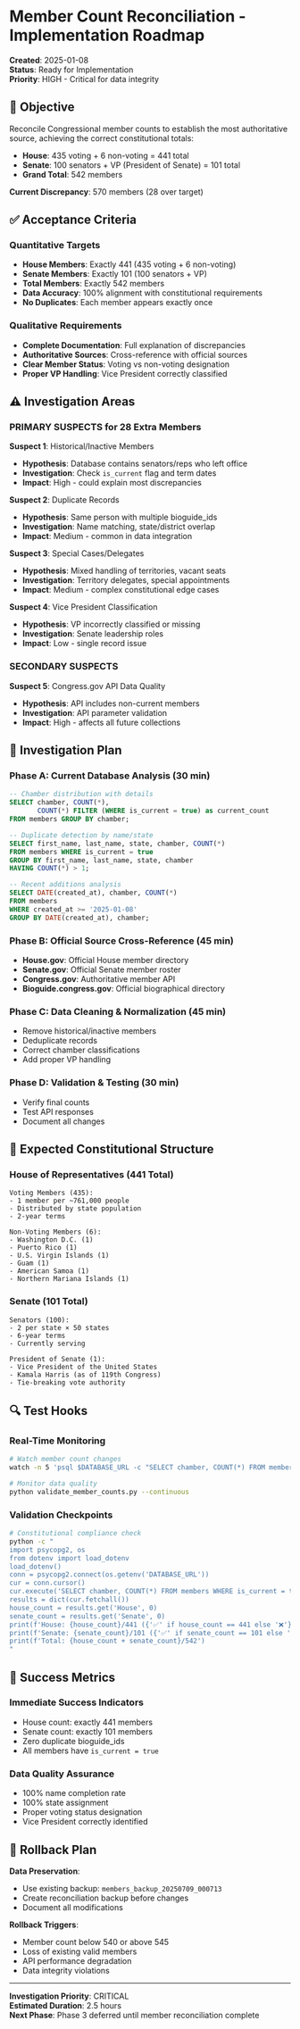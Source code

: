 # Member Count Reconciliation - Implementation Roadmap

**Created**: 2025-01-08  
**Status**: Ready for Implementation  
**Priority**: HIGH - Critical for data integrity  

## 🎯 Objective

Reconcile Congressional member counts to establish the most authoritative source, achieving the correct constitutional totals:
- **House**: 435 voting + 6 non-voting = 441 total
- **Senate**: 100 senators + VP (President of Senate) = 101 total  
- **Grand Total**: 542 members

**Current Discrepancy**: 570 members (28 over target)

## ✅ Acceptance Criteria

### Quantitative Targets
- **House Members**: Exactly 441 (435 voting + 6 non-voting)
- **Senate Members**: Exactly 101 (100 senators + VP)
- **Total Members**: Exactly 542 members
- **Data Accuracy**: 100% alignment with constitutional requirements
- **No Duplicates**: Each member appears exactly once

### Qualitative Requirements
- **Complete Documentation**: Full explanation of discrepancies
- **Authoritative Sources**: Cross-reference with official sources
- **Clear Member Status**: Voting vs non-voting designation
- **Proper VP Handling**: Vice President correctly classified

## ⚠️ Investigation Areas

### PRIMARY SUSPECTS for 28 Extra Members

**Suspect 1**: Historical/Inactive Members
- **Hypothesis**: Database contains senators/reps who left office
- **Investigation**: Check `is_current` flag and term dates
- **Impact**: High - could explain most discrepancies

**Suspect 2**: Duplicate Records
- **Hypothesis**: Same person with multiple bioguide_ids
- **Investigation**: Name matching, state/district overlap
- **Impact**: Medium - common in data integration

**Suspect 3**: Special Cases/Delegates
- **Hypothesis**: Mixed handling of territories, vacant seats
- **Investigation**: Territory delegates, special appointments
- **Impact**: Medium - complex constitutional edge cases

**Suspect 4**: Vice President Classification
- **Hypothesis**: VP incorrectly classified or missing
- **Investigation**: Senate leadership roles
- **Impact**: Low - single record issue

### SECONDARY SUSPECTS

**Suspect 5**: Congress.gov API Data Quality
- **Hypothesis**: API includes non-current members
- **Investigation**: API parameter validation
- **Impact**: High - affects all future collections

## 🔧 Investigation Plan

### Phase A: Current Database Analysis (30 min)
```sql
-- Chamber distribution with details
SELECT chamber, COUNT(*), 
       COUNT(*) FILTER (WHERE is_current = true) as current_count
FROM members GROUP BY chamber;

-- Duplicate detection by name/state
SELECT first_name, last_name, state, chamber, COUNT(*)
FROM members WHERE is_current = true
GROUP BY first_name, last_name, state, chamber
HAVING COUNT(*) > 1;

-- Recent additions analysis
SELECT DATE(created_at), chamber, COUNT(*)
FROM members 
WHERE created_at >= '2025-01-08'
GROUP BY DATE(created_at), chamber;
```

### Phase B: Official Source Cross-Reference (45 min)
- **House.gov**: Official House member directory
- **Senate.gov**: Official Senate member roster
- **Congress.gov**: Authoritative member API
- **Bioguide.congress.gov**: Official biographical directory

### Phase C: Data Cleaning & Normalization (45 min)
- Remove historical/inactive members
- Deduplicate records
- Correct chamber classifications
- Add proper VP handling

### Phase D: Validation & Testing (30 min)
- Verify final counts
- Test API responses
- Document all changes

## 🎯 Expected Constitutional Structure

### House of Representatives (441 Total)
```
Voting Members (435):
- 1 member per ~761,000 people
- Distributed by state population
- 2-year terms

Non-Voting Members (6):
- Washington D.C. (1)
- Puerto Rico (1) 
- U.S. Virgin Islands (1)
- Guam (1)
- American Samoa (1)
- Northern Mariana Islands (1)
```

### Senate (101 Total)
```
Senators (100):
- 2 per state × 50 states
- 6-year terms
- Currently serving

President of Senate (1):
- Vice President of the United States
- Kamala Harris (as of 119th Congress)
- Tie-breaking vote authority
```

## 🔍 Test Hooks

### Real-Time Monitoring
```bash
# Watch member count changes
watch -n 5 'psql $DATABASE_URL -c "SELECT chamber, COUNT(*) FROM members WHERE is_current = true GROUP BY chamber"'

# Monitor data quality
python validate_member_counts.py --continuous
```

### Validation Checkpoints
```bash
# Constitutional compliance check
python -c "
import psycopg2, os
from dotenv import load_dotenv
load_dotenv()
conn = psycopg2.connect(os.getenv('DATABASE_URL'))
cur = conn.cursor()
cur.execute('SELECT chamber, COUNT(*) FROM members WHERE is_current = true GROUP BY chamber')
results = dict(cur.fetchall())
house_count = results.get('House', 0)
senate_count = results.get('Senate', 0)
print(f'House: {house_count}/441 ({'✅' if house_count == 441 else '❌'})')
print(f'Senate: {senate_count}/101 ({'✅' if senate_count == 101 else '❌'})')
print(f'Total: {house_count + senate_count}/542')
"
```

## 🎊 Success Metrics

### Immediate Success Indicators
- House count: exactly 441 members
- Senate count: exactly 101 members  
- Zero duplicate bioguide_ids
- All members have `is_current = true`

### Data Quality Assurance
- 100% name completion rate
- 100% state assignment
- Proper voting status designation
- Vice President correctly identified

## 🔄 Rollback Plan

**Data Preservation**:
- Use existing backup: `members_backup_20250709_000713`
- Create reconciliation backup before changes
- Document all modifications

**Rollback Triggers**:
- Member count below 540 or above 545
- Loss of existing valid members
- API performance degradation
- Data integrity violations

---

**Investigation Priority**: CRITICAL  
**Estimated Duration**: 2.5 hours  
**Next Phase**: Phase 3 deferred until member reconciliation complete